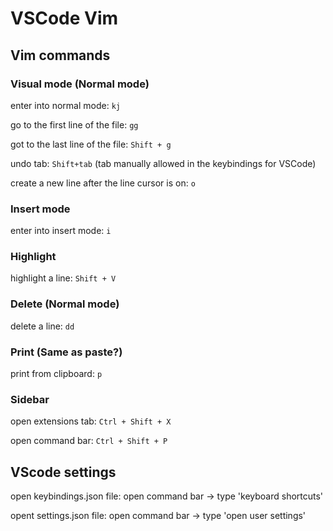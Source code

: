 # VSCode Vim

## Vim commands

### Visual mode (Normal mode)
enter into normal mode: `kj`

go to the first line of the file: `gg`

got to the last line of the file: `Shift + g`

undo tab: `Shift+tab` (tab manually allowed in the keybindings for VSCode)

create a new line after the line cursor is on: `o`
### Insert mode
enter into insert mode: `i`

### Highlight
highlight a line: `Shift + V`

### Delete (Normal mode)
delete a line: `dd`

### Print (Same as paste?)
print from clipboard: `p`

### Sidebar
open extensions tab: `Ctrl + Shift + X`

open command bar: `Ctrl + Shift + P` 

## VScode settings
open keybindings.json file: open command bar -> type 'keyboard shortcuts'

opent settings.json file: open command bar -> type 'open user settings'

